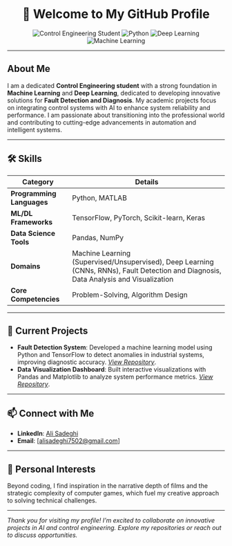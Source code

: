 <div align="center">
  <h1>👋 Welcome to My GitHub Profile</h1>
  <img src="https://img.shields.io/badge/Control%20Engineering-Student-blue?style=flat-square" alt="Control Engineering Student">
  <img src="https://img.shields.io/badge/Python-Developer-3776AB?style=flat-square&logo=python" alt="Python">
  <img src="https://img.shields.io/badge/Deep%20Learning-Enthusiast-FF6F00?style=flat-square" alt="Deep Learning">
  <img src="https://img.shields.io/badge/Machine%20Learning-Enthusiast-FF6F00?style=flat-square" alt="Machine Learning">
</div>

---

## About Me
I am a dedicated **Control Engineering student** with a strong foundation in **Machine Learning** and **Deep Learning**, dedicated to developing innovative solutions for **Fault Detection and Diagnosis**. My academic projects focus on integrating control systems with AI to enhance system reliability and performance. I am passionate about transitioning into the professional world and contributing to cutting-edge advancements in automation and intelligent systems.

---

## 🛠️ Skills

| **Category**               | **Details**                                                                 |
|----------------------------|-----------------------------------------------------------------------------|
| **Programming Languages**  | Python, MATLAB                                                              |
| **ML/DL Frameworks**       | TensorFlow, PyTorch, Scikit-learn, Keras                                    |
| **Data Science Tools**     | Pandas, NumPy                                                              |
| **Domains**                | Machine Learning (Supervised/Unsupervised), Deep Learning (CNNs, RNNs), Fault Detection and Diagnosis, Data Analysis and Visualization |
| **Core Competencies**      | Problem-Solving, Algorithm Design                                           |

---

## 🚀 Current Projects
- **Fault Detection System**: Developed a machine learning model using Python and TensorFlow to detect anomalies in industrial systems, improving diagnostic accuracy. *[View Repository](#)*.
- **Data Visualization Dashboard**: Built interactive visualizations with Pandas and Matplotlib to analyze system performance metrics. *[View Repository](#)*.

---

## 📫 Connect with Me
- **LinkedIn**: [Ali Sadeghi](https://www.linkedin.com/in/alisadeghi7502/)
- **Email**: [alisadeghi7502@gmail.com]

---

## 🌟 Personal Interests
Beyond coding, I find inspiration in the narrative depth of films and the strategic complexity of computer games, which fuel my creative approach to solving technical challenges.

---

*Thank you for visiting my profile! I’m excited to collaborate on innovative projects in AI and control engineering. Explore my repositories or reach out to discuss opportunities.*
